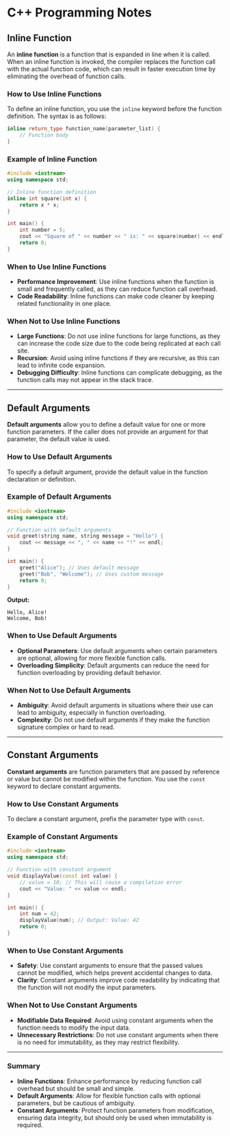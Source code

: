 
# C++ Programming Notes

## Inline Function

An **inline function** is a function that is expanded in line when it is called. When an inline function is invoked, the compiler replaces the function call with the actual function code, which can result in faster execution time by eliminating the overhead of function calls.

### How to Use Inline Functions

To define an inline function, you use the `inline` keyword before the function definition. The syntax is as follows:

```cpp
inline return_type function_name(parameter_list) {
    // Function body
}
```

### Example of Inline Function

```cpp
#include <iostream>
using namespace std;

// Inline function definition
inline int square(int x) {
    return x * x;
}

int main() {
    int number = 5;
    cout << "Square of " << number << " is: " << square(number) << endl; // Output: Square of 5 is: 25
    return 0;
}
```

### When to Use Inline Functions

- **Performance Improvement**: Use inline functions when the function is small and frequently called, as they can reduce function call overhead.
- **Code Readability**: Inline functions can make code cleaner by keeping related functionality in one place.

### When Not to Use Inline Functions

- **Large Functions**: Do not use inline functions for large functions, as they can increase the code size due to the code being replicated at each call site.
- **Recursion**: Avoid using inline functions if they are recursive, as this can lead to infinite code expansion.
- **Debugging Difficulty**: Inline functions can complicate debugging, as the function calls may not appear in the stack trace.

---

## Default Arguments

**Default arguments** allow you to define a default value for one or more function parameters. If the caller does not provide an argument for that parameter, the default value is used.

### How to Use Default Arguments

To specify a default argument, provide the default value in the function declaration or definition.

### Example of Default Arguments

```cpp
#include <iostream>
using namespace std;

// Function with default arguments
void greet(string name, string message = "Hello") {
    cout << message << ", " << name << "!" << endl;
}

int main() {
    greet("Alice"); // Uses default message
    greet("Bob", "Welcome"); // Uses custom message
    return 0;
}
```

**Output:**
```
Hello, Alice!
Welcome, Bob!
```

### When to Use Default Arguments

- **Optional Parameters**: Use default arguments when certain parameters are optional, allowing for more flexible function calls.
- **Overloading Simplicity**: Default arguments can reduce the need for function overloading by providing default behavior.

### When Not to Use Default Arguments

- **Ambiguity**: Avoid default arguments in situations where their use can lead to ambiguity, especially in function overloading.
- **Complexity**: Do not use default arguments if they make the function signature complex or hard to read.

---

## Constant Arguments

**Constant arguments** are function parameters that are passed by reference or value but cannot be modified within the function. You use the `const` keyword to declare constant arguments.

### How to Use Constant Arguments

To declare a constant argument, prefix the parameter type with `const`.

### Example of Constant Arguments

```cpp
#include <iostream>
using namespace std;

// Function with constant argument
void displayValue(const int value) {
    // value = 10; // This will cause a compilation error
    cout << "Value: " << value << endl;
}

int main() {
    int num = 42;
    displayValue(num); // Output: Value: 42
    return 0;
}
```

### When to Use Constant Arguments

- **Safety**: Use constant arguments to ensure that the passed values cannot be modified, which helps prevent accidental changes to data.
- **Clarity**: Constant arguments improve code readability by indicating that the function will not modify the input parameters.

### When Not to Use Constant Arguments

- **Modifiable Data Required**: Avoid using constant arguments when the function needs to modify the input data.
- **Unnecessary Restrictions**: Do not use constant arguments when there is no need for immutability, as they may restrict flexibility.

---

### Summary

- **Inline Functions**: Enhance performance by reducing function call overhead but should be small and simple.
- **Default Arguments**: Allow for flexible function calls with optional parameters, but be cautious of ambiguity.
- **Constant Arguments**: Protect function parameters from modification, ensuring data integrity, but should only be used when immutability is required.

